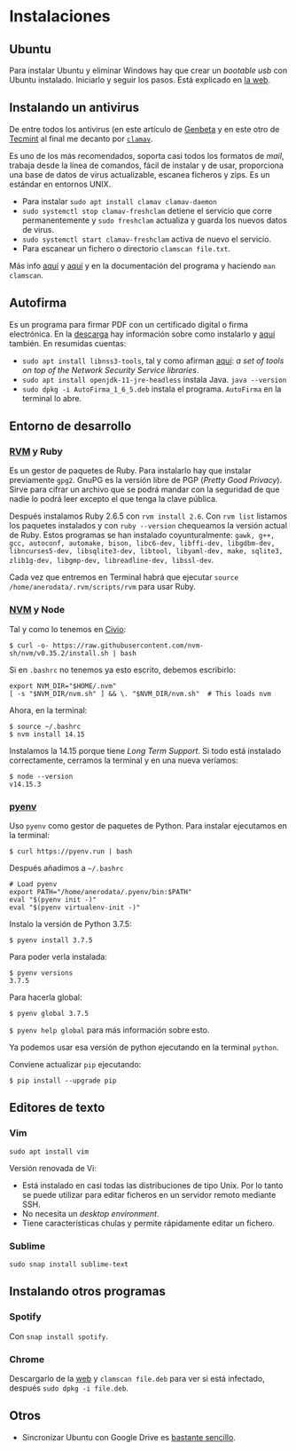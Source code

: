 # Instalaciones

## Ubuntu

Para instalar Ubuntu y eliminar Windows hay que crear un _bootable usb_ con Ubuntu instalado. Iniciarlo y seguir los pasos. Está explicado en [la web](https://ubuntu.com/tutorials/install-ubuntu-desktop#1-overview).

## Instalando un antivirus

De entre todos los antivirus (en este artículo de [Genbeta](https://www.genbeta.com/linux/mejores-soluciones-anti-malware-para-linux) y en este otro de [Tecmint](https://www.tecmint.com/best-antivirus-programs-for-linux/) al final me decanto por [ `clamav`](https://www.clamav.net/documents/installing-clamav).

Es uno de los más recomendados, soporta casi todos los formatos de _mail_, trabaja desde la línea de comandos, fácil de instalar y de usar, proporciona una base de datos de virus actualizable, escanea ficheros y zips. Es un estándar en entornos UNIX.

- Para instalar `sudo apt install clamav clamav-daemon`
- `sudo systemctl stop clamav-freshclam` detiene el servicio que corre permanentemente y `sudo freshclam` actualiza y guarda los nuevos datos de virus.
- `sudo systemctl start clamav-freshclam` activa de nuevo el servicio.
- Para escanear un fichero o directorio `clamscan file.txt`.

Más info [aquí](https://linuxhint.com/install_clamav_ubuntu/) y [aquí](https://computernewage.com/2014/10/07/como-detectar-virus-en-linux-con-clamav/) y en la documentación del programa y haciendo `man clamscan`.

## Autofirma

Es un programa para firmar PDF con un certificado digital o firma electrónica. En la [descarga](https://firmaelectronica.gob.es/Home/Descargas.html) hay información sobre como instalarlo y [aquí](https://www.pcrednet.com/blog/10008-tutoriales/90-instalar-autofirma-en-ubuntu-18-04-y-linux-mint-19) también. En resumidas cuentas:

- `sudo apt install libnss3-tools`, tal y como afirman [aquí](https://packages.debian.org/jessie/libnss3-tools): _a set of tools on top of the Network Security Service libraries_.
- `sudo apt install openjdk-11-jre-headless` instala Java. `java --version`
- `sudo dpkg -i AutoFirma_1_6_5.deb` instala el programa. `AutoFirma` en la terminal lo abre.

## Entorno de desarrollo

### [RVM](https://rvm.io/) y Ruby

Es un gestor de paquetes de Ruby. Para instalarlo hay que instalar previamente `gpg2`. GnuPG es la versión libre de PGP (_Pretty Good Privacy_). Sirve para cifrar un archivo que se podrá mandar con la seguridad de que nadie lo podrá leer excepto el que tenga la clave pública.

Después instalamos Ruby 2.6.5 con `rvm install 2.6`. Con `rvm list` listamos los paquetes instalados y con `ruby --version` chequeamos la versión actual de Ruby. Estos programas se han instalado coyunturalmente: `gawk, g++, gcc, autoconf, automake, bison, libc6-dev, libffi-dev, libgdbm-dev, libncurses5-dev, libsqlite3-dev, libtool, libyaml-dev, make, sqlite3, zlib1g-dev, libgmp-dev, libreadline-dev, libssl-dev`.

Cada vez que entremos en Terminal habrá que ejecutar `source /home/anerodata/.rvm/scripts/rvm` para usar Ruby.

### [NVM](https://github.com/nvm-sh/nvm) y Node

Tal y como lo tenemos en [Civio](https://github.com/civio/infra-management/wiki/Development-environment#python):

```
$ curl -o- https://raw.githubusercontent.com/nvm-sh/nvm/v0.35.2/install.sh | bash
```

Si en `.bashrc` no tenemos ya esto escrito, debemos escribirlo:

```
export NVM_DIR="$HOME/.nvm"
[ -s "$NVM_DIR/nvm.sh" ] && \. "$NVM_DIR/nvm.sh"  # This loads nvm
```

Ahora, en la terminal:

```
$ source ~/.bashrc
$ nvm install 14.15
```

Instalamos la 14.15 porque tiene _Long Term Support_. Si todo está instalado correctamente, cerramos la terminal y en una nueva veríamos:

```
$ node --version
v14.15.3
```

### [pyenv](https://github.com/pyenv/pyenv-installer#installation--update--uninstallation)

Uso `pyenv` como gestor de paquetes de Python. Para instalar ejecutamos en la terminal:

```
$ curl https://pyenv.run | bash
```

Después añadimos a `~/.bashrc`

```
# Load pyenv
export PATH="/home/anerodata/.pyenv/bin:$PATH"
eval "$(pyenv init -)"
eval "$(pyenv virtualenv-init -)"
```

Instalo la versión de Python 3.7.5:

```
$ pyenv install 3.7.5
```

Para poder verla instalada:

```
$ pyenv versions
3.7.5
```

Para hacerla global:

```
$ pyenv global 3.7.5
```

`$ pyenv help global` para más información sobre esto.

Ya podemos usar esa versión de python ejecutando en la terminal `python`.

Conviene actualizar `pip` ejecutando:

```
$ pip install --upgrade pip
```


## Editores de texto

### Vim

`sudo apt install vim`

Versión renovada de Vi:

- Está instalado en casi todas las distribuciones de tipo Unix. Por lo tanto se puede utilizar para editar ficheros en un servidor remoto mediante SSH.
- No necesita un _desktop environment_.
- Tiene características chulas y permite rápidamente editar un fichero.

### Sublime

`sudo snap install sublime-text`

## Instalando otros programas

### Spotify

Con `snap install spotify`.

### Chrome

Descargarlo de la [web](https://www.google.com/intl/es/chrome/) y `clamscan file.deb` para ver si está infectado, después `sudo dpkg -i file.deb`.

## Otros

- Sincronizar Ubuntu con Google Drive es [bastante sencillo](https://cambiatealinux.com/instalar-google-drive-en-ubuntu).
